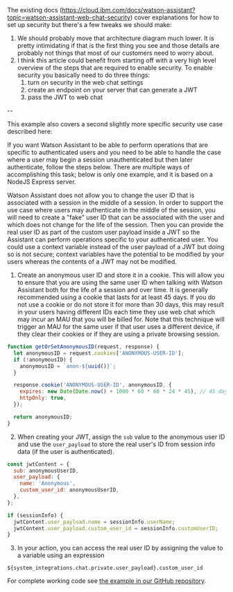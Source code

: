 The existing docs (https://cloud.ibm.com/docs/watson-assistant?topic=watson-assistant-web-chat-security) cover explanations for how to set up security but there's a few tweaks we should make:

1. We should probably move that architecture diagram much lower. It is pretty intimidating if that is the first thing you see and those details are probably not things that most of our customers need to worry about.
2. I think this article could benefit from starting off with a very high level overview of the steps that are required to enable security. To enable security you basically need to do three things:
   1. turn on security in the web chat settings
   2. create an endpoint on your server that can generate a JWT
   3. pass the JWT to web chat

--

This example also covers a second slightly more specific security use case described here:

If you want Watson Assistant to be able to perform operations that are specific to authenticated users and you need to be able to handle the case where a user may begin a session unauthenticated but then later authenticate, follow the steps below. There are multiple ways of accomplishing this task; below is only one example, and it is based on a NodeJS Express server.

Watson Assistant does not allow you to change the user ID that is associated with a session in the middle of a session. In order to support the use case where users may authenticate in the middle of the session, you will need to create a "fake" user ID that can be associated with the user and which does not change for the life of the session. Then you can provide the real user ID as part of the custom user payload inside a JWT so the Assistant can perform operations specific to your authenticated user. You could use a context variable instead of the user payload of a JWT but doing so is not secure; context variables have the potential to be modified by your users whereas the contents of a JWT may not be modified.

1. Create an anonymous user ID and store it in a cookie. This will allow you to ensure that you are using the same user ID when talking with Watson Assistant both for the life of a session and over time. It is generally recommended using a cookie that lasts for at least 45 days. If you do not use a cookie or do not store it for more than 30 days, this may result in your users having different IDs each time they use web chat which may incur an MAU that you will be billed for. Note that this technique will trigger an MAU for the same user if that user uses a different device, if they clear their cookies or if they are using a private browsing session.

```javascript
function getOrSetAnonymousID(request, response) {
  let anonymousID = request.cookies['ANONYMOUS-USER-ID'];
  if (!anonymousID) {
    anonymousID = `anon-${uuid()}`;
  }

  response.cookie('ANONYMOUS-USER-ID', anonymousID, {
    expires: new Date(Date.now() + 1000 * 60 * 60 * 24 * 45), // 45 days.
    httpOnly: true,
  });

  return anonymousID;
}
```

2. When creating your JWT, assign the `sub` value to the anonymous user ID and use the `user_payload` to store the real user's ID from session info data (if the user is authenticated).
```javascript
const jwtContent = {
  sub: anonymousUserID,
  user_payload: {
    name: 'Anonymous',
    custom_user_id: anonymousUserID,
  },
};

if (sessionInfo) {
  jwtContent.user_payload.name = sessionInfo.userName;
  jwtContent.user_payload.custom_user_id = sessionInfo.customUserID;
}
```

3. In your action, you can access the real user ID by assigning the value to a variable using an expression
```text
${system_integrations.chat.private.user_payload}.custom_user_id
```

For complete working code see [the example in our GitHub repository](https://github.com/watson-developer-cloud/assistant-toolkit/tree/master/integrations/webchat/examples/web-chat-security).